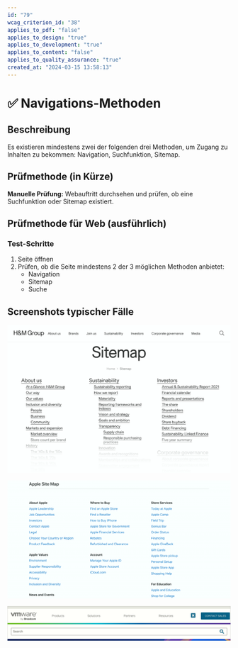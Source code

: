 ```yaml
---
id: "79"
wcag_criterion_id: "38"
applies_to_pdf: "false"
applies_to_design: "true"
applies_to_development: "true"
applies_to_content: "false"
applies_to_quality_assurance: "true"
created_at: "2024-03-15 13:58:13"
---
```


# ✅ Navigations-Methoden

## Beschreibung

Es existieren mindestens zwei der folgenden drei Methoden, um Zugang zu Inhalten zu bekommen: Navigation, Suchfunktion, Sitemap.

## Prüfmethode (in Kürze)

**Manuelle Prüfung:** Webauftritt durchsehen und prüfen, ob eine Suchfunktion oder Sitemap existiert.

## Prüfmethode für Web (ausführlich)

### Test-Schritte

1. Seite öffnen
1. Prüfen, ob die Seite mindestens 2 der 3 möglichen Methoden anbietet:
    - Navigation
    - Sitemap
    - Suche

## Screenshots typischer Fälle

![Sitemap der H&M-Group](images/sitemap-der-hm-group.png)

![Sitemap von Apple](images/sitemap-von-apple.png)

![Suche auf VMWare.com](images/suche-auf-vmwarecom.png)